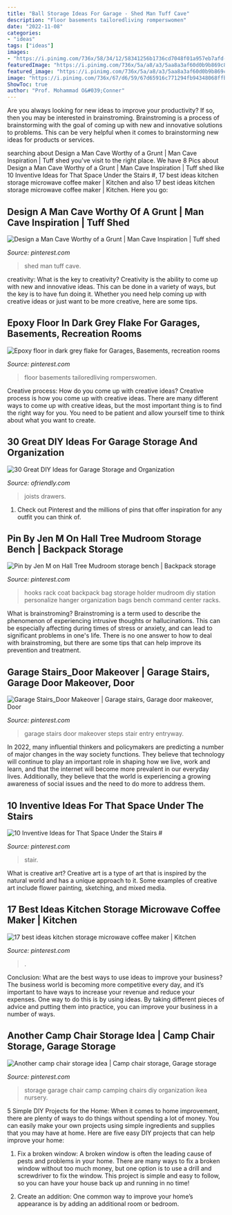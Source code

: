 ```yaml
---
title: "Ball Storage Ideas For Garage - Shed Man Tuff Cave"
description: "Floor basements tailoredliving romperswomen"
date: "2022-11-08"
categories:
- "ideas"
tags: ["ideas"]
images:
- "https://i.pinimg.com/736x/58/34/12/58341256b1736cd7048f01a957eb7afd--garage-stairs-garage-entry.jpg"
featuredImage: "https://i.pinimg.com/736x/5a/a8/a3/5aa8a3af60d0b9b869c82bae2d77953e.jpg"
featured_image: "https://i.pinimg.com/736x/5a/a8/a3/5aa8a3af60d0b9b869c82bae2d77953e.jpg"
image: "https://i.pinimg.com/736x/67/d6/59/67d65916c771294fb94348068ffb4fd4.jpg"
ShowToc: true
author: "Prof. Mohammad O&#039;Conner"
---
```



Are you always looking for new ideas to improve your productivity? If so, then you may be interested in brainstroming. Brainstroming is a process of brainstorming with the goal of coming up with new and innovative solutions to problems. This can be very helpful when it comes to brainstorming new ideas for products or services.

	

		
searching about Design a Man Cave Worthy of a Grunt | Man Cave Inspiration | Tuff shed you've visit to the right place. We have 8 Pics about Design a Man Cave Worthy of a Grunt | Man Cave Inspiration | Tuff shed like 10 Inventive Ideas for That Space Under the Stairs #, 17 best ideas kitchen storage microwave coffee maker | Kitchen and also 17 best ideas kitchen storage microwave coffee maker | Kitchen. Here you go:
		
    
## Design A Man Cave Worthy Of A Grunt | Man Cave Inspiration | Tuff Shed

<img loading=lazy src="https://i.pinimg.com/736x/ab/f2/4f/abf24fa27b663c6409ecc326e1ee7058--garage-shed-garage-house.jpg?b=t" onerror="this.onerror=null;this.src='https://tse2.mm.bing.net/th?id=OIP.KKuqaglBppdlJP7qnQ1B5QHaJ4&amp;pid=15.1';" alt="Design a Man Cave Worthy of a Grunt | Man Cave Inspiration | Tuff shed">

_Source: pinterest.com_

>shed man tuff cave. 

	

creativity: What is the key to creativity?
Creativity is the ability to come up with new and innovative ideas. This can be done in a variety of ways, but the key is to have fun doing it. Whether you need help coming up with creative ideas or just want to be more creative, here are some tips.

    
## Epoxy Floor In Dark Grey Flake For Garages, Basements, Recreation Rooms

<img loading=lazy src="https://i.pinimg.com/736x/50/63/49/50634966ce49687d5f2c368a1992f170.jpg" onerror="this.onerror=null;this.src='https://tse1.mm.bing.net/th?id=OIP.wvUQb5gpdTvNicKiPMbNAQAAAA&amp;pid=15.1';" alt="Epoxy floor in dark grey flake for Garages, Basements, recreation rooms">

_Source: pinterest.com_

>floor basements tailoredliving romperswomen. 

	

Creative process: How do you come up with creative ideas?
Creative process is how you come up with creative ideas. There are many different ways to come up with creative ideas, but the most important thing is to find the right way for you. You need to be patient and allow yourself time to think about what you want to create.

    
## 30 Great DIY Ideas For Garage Storage And Organization

<img loading=lazy src="http://ofriendly.com/wp-content/uploads/2017/07/garage-storage/1-garage-storage-organization-ideas.jpg" onerror="this.onerror=null;this.src='https://tse1.mm.bing.net/th?id=OIP.TAjXXCAU_Xf8cmgdMh7argHaO0&amp;pid=15.1';" alt="30 Great DIY Ideas for Garage Storage and Organization">

_Source: ofriendly.com_

>joists drawers. 

	

1) Check out Pinterest and the millions of pins that offer inspiration for any outfit you can think of.

    
## Pin By Jen M On Hall Tree Mudroom Storage Bench | Backpack Storage

<img loading=lazy src="https://i.pinimg.com/736x/5a/a8/a3/5aa8a3af60d0b9b869c82bae2d77953e.jpg" onerror="this.onerror=null;this.src='https://tse1.mm.bing.net/th?id=OIP.JFd6r-c-vy_sHl5JazcjNAHaJ4&amp;pid=15.1';" alt="Pin by Jen M on Hall Tree Mudroom storage bench | Backpack storage">

_Source: pinterest.com_

>hooks rack coat backpack bag storage holder mudroom diy station personalize hanger organization bags bench command center racks. 

	

What is brainstroming?
Brainstroming is a term used to describe the phenomenon of experiencing intrusive thoughts or hallucinations. This can be especially affecting during times of stress or anxiety, and can lead to significant problems in one's life. There is no one answer to how to deal with brainstroming, but there are some tips that can help improve its prevention and treatment.

    
## Garage Stairs_Door Makeover | Garage Stairs, Garage Door Makeover, Door

<img loading=lazy src="https://i.pinimg.com/736x/58/34/12/58341256b1736cd7048f01a957eb7afd--garage-stairs-garage-entry.jpg" onerror="this.onerror=null;this.src='https://tse2.mm.bing.net/th?id=OIP.ATvtmViPzC6RsD-iNme9hgHaJ6&amp;pid=15.1';" alt="Garage Stairs_Door Makeover | Garage stairs, Garage door makeover, Door">

_Source: pinterest.com_

>garage stairs door makeover steps stair entry entryway. 

	

In 2022, many influential thinkers and policymakers are predicting a number of major changes in the way society functions. They believe that technology will continue to play an important role in shaping how we live, work and learn, and that the internet will become more prevalent in our everyday lives. Additionally, they believe that the world is experiencing a growing awareness of social issues and the need to do more to address them.

    
## 10 Inventive Ideas For That Space Under The Stairs #

<img loading=lazy src="https://i.pinimg.com/736x/9d/0c/e3/9d0ce39de3e5979850d6b09a6612f1c4.jpg" onerror="this.onerror=null;this.src='https://tse4.mm.bing.net/th?id=OIP.pacaa6-xUJRTx7lFeRlpOgHaLG&amp;pid=15.1';" alt="10 Inventive Ideas for That Space Under the Stairs #">

_Source: pinterest.com_

>stair. 

	

What is creative art?
Creative art is a type of art that is inspired by the natural world and has a unique approach to it. Some examples of creative art include flower painting, sketching, and mixed media.

    
## 17 Best Ideas Kitchen Storage Microwave Coffee Maker | Kitchen

<img loading=lazy src="https://i.pinimg.com/736x/67/d6/59/67d65916c771294fb94348068ffb4fd4.jpg" onerror="this.onerror=null;this.src='https://tse3.mm.bing.net/th?id=OIP.Tl5b_ON0LHrT20UpB_X43AAAAA&amp;pid=15.1';" alt="17 best ideas kitchen storage microwave coffee maker | Kitchen">

_Source: pinterest.com_

>. 

	

Conclusion: What are the best ways to use ideas to improve your business?
The business world is becoming more competitive every day, and it’s important to have ways to increase your revenue and reduce your expenses. One way to do this is by using ideas. By taking different pieces of advice and putting them into practice, you can improve your business in a number of ways.

    
## Another Camp Chair Storage Idea | Camp Chair Storage, Garage Storage

<img loading=lazy src="https://i.pinimg.com/736x/4e/49/6b/4e496bbacd7cfbdf87f09313edb08ca9--garage-organization-garage-storage.jpg" onerror="this.onerror=null;this.src='https://tse1.mm.bing.net/th?id=OIP.-6Kskn5_98sSPDYX2H6CjwHaJ3&amp;pid=15.1';" alt="Another camp chair storage idea | Camp chair storage, Garage storage">

_Source: pinterest.com_

>storage garage chair camp camping chairs diy organization ikea nursery. 

	

5 Simple DIY Projects for the Home:
When it comes to home improvement, there are plenty of ways to do things without spending a lot of money. You can easily make your own projects using simple ingredients and supplies that you may have at home. Here are five easy DIY projects that can help improve your home: 
1. Fix a broken window: A broken window is often the leading cause of pests and problems in your home. There are many ways to fix a broken window without too much money, but one option is to use a drill and screwdriver to fix the window. This project is simple and easy to follow, so you can have your house back up and running in no time!

2. Create an addition: One common way to improve your home’s appearance is by adding an additional room or bedroom.

